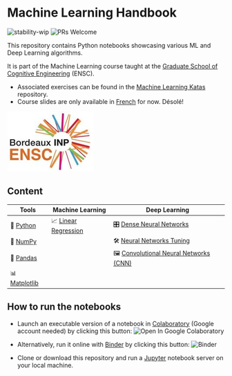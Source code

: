 # Machine Learning Handbook

![stability-wip](https://img.shields.io/badge/stability-work_in_progress-lightgrey.svg)
![PRs Welcome](https://img.shields.io/badge/PRs-welcome-brightgreen.svg)

This repository contains Python notebooks showcasing various ML and Deep Learning algorithms.

It is part of the Machine Learning course taught at the [Graduate School of Cognitive Engineering](https://www.bordeaux-inp.fr/en) (ENSC).

- Associated exercises can be found in the [Machine Learning Katas](https://github.com/bpesquet/machine-learning-katas) repository.
- Course slides are only available in [French](https://www.bpesquet.fr/slides/ia/) for now. Désolé!

[![ENSC logo](ensc-logo.jpg)](https://www.bordeaux-inp.fr/en)

## Content

|Tools|Machine Learning|Deep Learning|
|-|-|-|
|🐍 [Python](tools/Python.ipynb)|📈 [Linear Regression](ml-algorithms/Linear_Regression.ipynb)|🎛 [Dense Neural Networks](deep-learning/Dense_Neural_Networks.ipynb)|
|🔢 [NumPy](tools/NumPy.ipynb)||🛠 [Neural Networks Tuning](deep-learning/Neural_Networks_Tuning.ipynb)|
|🐼 [Pandas](tools/Pandas.ipynb)||🖼️ [Convolutional Neural Networks (CNN)](deep-learning/Convolutional_Neural_Networks.ipynb)|
|📊 [Matplotlib](tools/Matplotlib.ipynb)|||

## How to run the notebooks

- Launch an executable version of a notebook in [Colaboratory](https://colab.research.google.com/) (Google account needed) by clicking this button: ![Open In Google Colaboratory](https://colab.research.google.com/assets/colab-badge.svg)

- Alternatively, run it online with [Binder](https://mybinder.org/) by clicking this button: ![Binder](https://mybinder.org/badge.svg)

* Clone or download this repository and run a [Jupyter](https://jupyter.org/) notebook server on your local machine.
